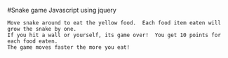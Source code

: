 #Snake game
Javascript using jquery

	Move snake around to eat the yellow food.  Each food item eaten will grow the snake by one.
	If you hit a wall or yourself, its game over!  You get 10 points for each food eaten.  
	The game moves faster the more you eat!